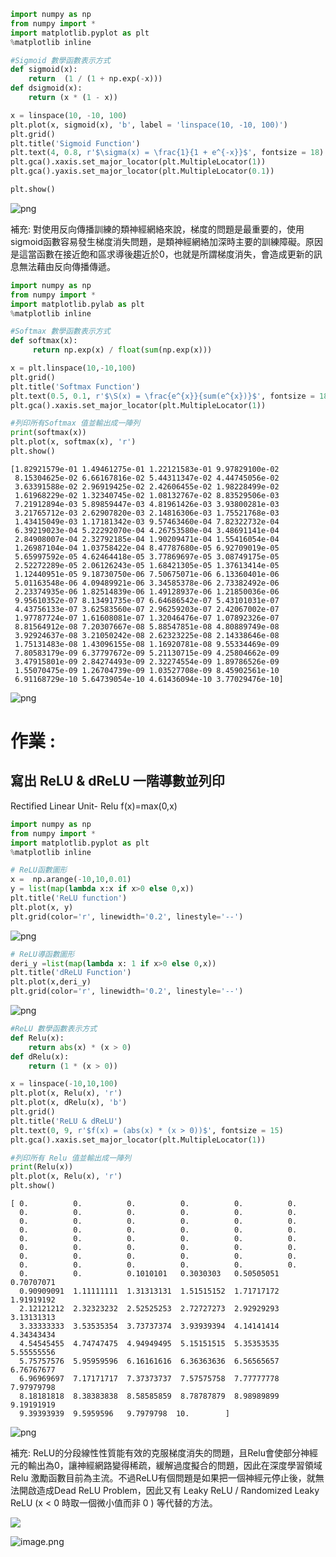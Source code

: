 

```python
import numpy as np
from numpy import *
import matplotlib.pyplot as plt
%matplotlib inline
```


```python
#Sigmoid 數學函數表示方式
def sigmoid(x):
    return  (1 / (1 + np.exp(-x)))
def dsigmoid(x):
    return (x * (1 - x))

x = linspace(10, -10, 100)
plt.plot(x, sigmoid(x), 'b', label = 'linspace(10, -10, 100)')
plt.grid()
plt.title('Sigmoid Function')
plt.text(4, 0.8, r'$\sigma(x) = \frac{1}{1 + e^{-x}}$', fontsize = 18)
plt.gca().xaxis.set_major_locator(plt.MultipleLocator(1))
plt.gca().yaxis.set_major_locator(plt.MultipleLocator(0.1))

plt.show()
```


![png](output_1_0.png)


補充: 對使用反向傳播訓練的類神經網絡來說，梯度的問題是最重要的，使用 sigmoid函數容易發生梯度消失問題，是類神經網絡加深時主要的訓練障礙。原因是這當函數在接近飽和區求導後趨近於0，也就是所謂梯度消失，會造成更新的訊息無法藉由反向傳播傳遞。


```python
import numpy as np
from numpy import *
import matplotlib.pylab as plt
%matplotlib inline

#Softmax 數學函數表示方式
def softmax(x):
     return np.exp(x) / float(sum(np.exp(x)))

x = plt.linspace(10,-10,100)
plt.grid()
plt.title('Softmax Function')
plt.text(0.5, 0.1, r'$\S(x) = \frac{e^{x}}{sum(e^{x})}$', fontsize = 18)
plt.gca().xaxis.set_major_locator(plt.MultipleLocator(1))

#列印所有Softmax 值並輸出成一陣列
print(softmax(x))
plt.plot(x, softmax(x), 'r')
plt.show()
```

    [1.82921579e-01 1.49461275e-01 1.22121583e-01 9.97829100e-02
     8.15304625e-02 6.66167816e-02 5.44311347e-02 4.44745056e-02
     3.63391588e-02 2.96919425e-02 2.42606455e-02 1.98228499e-02
     1.61968229e-02 1.32340745e-02 1.08132767e-02 8.83529506e-03
     7.21912894e-03 5.89859447e-03 4.81961426e-03 3.93800281e-03
     3.21765712e-03 2.62907820e-03 2.14816306e-03 1.75521768e-03
     1.43415049e-03 1.17181342e-03 9.57463460e-04 7.82322732e-04
     6.39219023e-04 5.22292070e-04 4.26753580e-04 3.48691141e-04
     2.84908007e-04 2.32792185e-04 1.90209471e-04 1.55416054e-04
     1.26987104e-04 1.03758422e-04 8.47787680e-05 6.92709019e-05
     5.65997592e-05 4.62464418e-05 3.77869697e-05 3.08749175e-05
     2.52272289e-05 2.06126243e-05 1.68421305e-05 1.37613414e-05
     1.12440951e-05 9.18730750e-06 7.50675071e-06 6.13360401e-06
     5.01163548e-06 4.09489921e-06 3.34585378e-06 2.73382492e-06
     2.23374935e-06 1.82514839e-06 1.49128937e-06 1.21850036e-06
     9.95610352e-07 8.13491735e-07 6.64686542e-07 5.43101031e-07
     4.43756133e-07 3.62583560e-07 2.96259203e-07 2.42067002e-07
     1.97787724e-07 1.61608081e-07 1.32046476e-07 1.07892326e-07
     8.81564912e-08 7.20307667e-08 5.88547851e-08 4.80889749e-08
     3.92924637e-08 3.21050242e-08 2.62323225e-08 2.14338646e-08
     1.75131483e-08 1.43096155e-08 1.16920781e-08 9.55334469e-09
     7.80583179e-09 6.37797672e-09 5.21130715e-09 4.25804662e-09
     3.47915801e-09 2.84274493e-09 2.32274554e-09 1.89786526e-09
     1.55070475e-09 1.26704739e-09 1.03527708e-09 8.45902561e-10
     6.91168729e-10 5.64739054e-10 4.61436094e-10 3.77029476e-10]
    


![png](output_3_1.png)


# 作業 :
## 寫出 ReLU & dReLU 一階導數並列印
Rectified Linear Unit- Relu 
f(x)=max(0,x)


```python
import numpy as np
from numpy import *
import matplotlib.pyplot as plt
%matplotlib inline
```


```python
# ReLU函數圖形
x =  np.arange(-10,10,0.01)
y = list(map(lambda x:x if x>0 else 0,x))
plt.title('ReLU function')
plt.plot(x, y)
plt.grid(color='r', linewidth='0.2', linestyle='--')
```


![png](output_6_0.png)



```python
# ReLU導函數圖形
deri_y =list(map(lambda x: 1 if x>0 else 0,x))
plt.title('dReLU Function')
plt.plot(x,deri_y)
plt.grid(color='r', linewidth='0.2', linestyle='--')
```


![png](output_7_0.png)



```python
#ReLU 數學函數表示方式
def Relu(x):
    return abs(x) * (x > 0)
def dRelu(x):
    return (1 * (x > 0))

x = linspace(-10,10,100)
plt.plot(x, Relu(x), 'r')
plt.plot(x, dRelu(x), 'b')
plt.grid()
plt.title('ReLU & dReLU')
plt.text(0, 9, r'$f(x) = (abs(x) * (x > 0))$', fontsize = 15)
plt.gca().xaxis.set_major_locator(plt.MultipleLocator(1))

#列印所有 Relu 值並輸出成一陣列
print(Relu(x))
plt.plot(x, Relu(x), 'r')
plt.show()
```

    [ 0.          0.          0.          0.          0.          0.
      0.          0.          0.          0.          0.          0.
      0.          0.          0.          0.          0.          0.
      0.          0.          0.          0.          0.          0.
      0.          0.          0.          0.          0.          0.
      0.          0.          0.          0.          0.          0.
      0.          0.          0.          0.          0.          0.
      0.          0.          0.          0.          0.          0.
      0.          0.          0.1010101   0.3030303   0.50505051  0.70707071
      0.90909091  1.11111111  1.31313131  1.51515152  1.71717172  1.91919192
      2.12121212  2.32323232  2.52525253  2.72727273  2.92929293  3.13131313
      3.33333333  3.53535354  3.73737374  3.93939394  4.14141414  4.34343434
      4.54545455  4.74747475  4.94949495  5.15151515  5.35353535  5.55555556
      5.75757576  5.95959596  6.16161616  6.36363636  6.56565657  6.76767677
      6.96969697  7.17171717  7.37373737  7.57575758  7.77777778  7.97979798
      8.18181818  8.38383838  8.58585859  8.78787879  8.98989899  9.19191919
      9.39393939  9.5959596   9.7979798  10.        ]
    


![png](output_8_1.png)


補充: ReLU的分段線性性質能有效的克服梯度消失的問題，且Relu會使部分神經元的輸出為0，讓神經網路變得稀疏，緩解過度擬合的問題，因此在深度學習領域 Relu 激勵函數目前為主流。不過ReLU有個問題是如果把一個神經元停止後，就無法開啟造成Dead ReLU Problem，因此又有 Leaky ReLU / Randomized Leaky ReLU (x < 0 時取一個微小值而非 0 ) 等代替的方法。

![](relufamily.jpg)

![image.png](attachment:image.png)


```python

```

